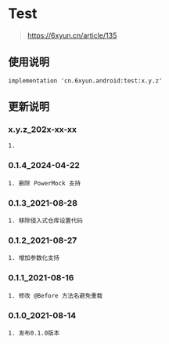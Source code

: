 Test
===
> <https://6xyun.cn/article/135>

使用说明
---
```
implementation 'cn.6xyun.android:test:x.y.z'
```

更新说明
---
### x.y.z_202x-xx-xx
    1. 

### 0.1.4_2024-04-22
    1. 删除 PowerMock 支持

### 0.1.3_2021-08-28
    1. 移除侵入式仓库设置代码

### 0.1.2_2021-08-27
    1. 增加参数化支持

### 0.1.1_2021-08-16
    1. 修改 @Before 方法名避免重载

### 0.1.0_2021-08-14
    1. 发布0.1.0版本
